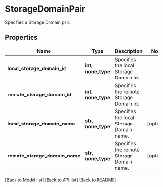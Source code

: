 # StorageDomainPair

Specifies a Storage Domain pair.

## Properties
Name | Type | Description | Notes
------------ | ------------- | ------------- | -------------
**local_storage_domain_id** | **int, none_type** | Specifies the local Storage Domain id. | 
**remote_storage_domain_id** | **int, none_type** | Specifies the remote Storage Domain id. | 
**local_storage_domain_name** | **str, none_type** | Specifies the local Storage Domain name. | [optional] 
**remote_storage_domain_name** | **str, none_type** | Specifies the remote Storage Domain name. | [optional] 

[[Back to Model list]](../README.md#documentation-for-models) [[Back to API list]](../README.md#documentation-for-api-endpoints) [[Back to README]](../README.md)



